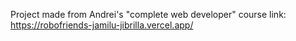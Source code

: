 Project made from Andrei's "complete web developer" course
link: https://robofriends-jamilu-jibrilla.vercel.app/
